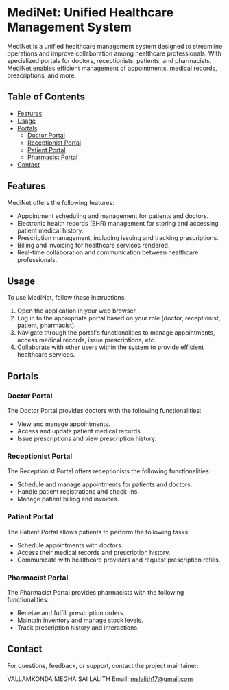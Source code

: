 # MediNet: Unified Healthcare Management System

MediNet is a unified healthcare management system designed to streamline operations and improve collaboration among healthcare professionals. With specialized portals for doctors, receptionists, patients, and pharmacists, MediNet enables efficient management of appointments, medical records, prescriptions, and more.

## Table of Contents

- [Features](#features)
- [Usage](#usage)
- [Portals](#portals)
  - [Doctor Portal](#doctor-portal)
  - [Receptionist Portal](#receptionist-portal)
  - [Patient Portal](#patient-portal)
  - [Pharmacist Portal](#pharmacist-portal)
- [Contact](#contact)

## Features

MediNet offers the following features:

- Appointment scheduling and management for patients and doctors.
- Electronic health records (EHR) management for storing and accessing patient medical history.
- Prescription management, including issuing and tracking prescriptions.
- Billing and invoicing for healthcare services rendered.
- Real-time collaboration and communication between healthcare professionals.

## Usage

To use MediNet, follow these instructions:

1. Open the application in your web browser.
2. Log in to the appropriate portal based on your role (doctor, receptionist, patient, pharmacist).
3. Navigate through the portal's functionalities to manage appointments, access medical records, issue prescriptions, etc.
4. Collaborate with other users within the system to provide efficient healthcare services.

## Portals

### Doctor Portal

The Doctor Portal provides doctors with the following functionalities:

- View and manage appointments.
- Access and update patient medical records.
- Issue prescriptions and view prescription history.

### Receptionist Portal

The Receptionist Portal offers receptionists the following functionalities:

- Schedule and manage appointments for patients and doctors.
- Handle patient registrations and check-ins.
- Manage patient billing and invoices.

### Patient Portal

The Patient Portal allows patients to perform the following tasks:

- Schedule appointments with doctors.
- Access their medical records and prescription history.
- Communicate with healthcare providers and request prescription refills.

### Pharmacist Portal

The Pharmacist Portal provides pharmacists with the following functionalities:

- Receive and fulfill prescription orders.
- Maintain inventory and manage stock levels.
- Track prescription history and interactions.

## Contact

For questions, feedback, or support, contact the project maintainer:

VALLAMKONDA MEGHA SAI LALITH
Email: mslalith17@gmail.com 

